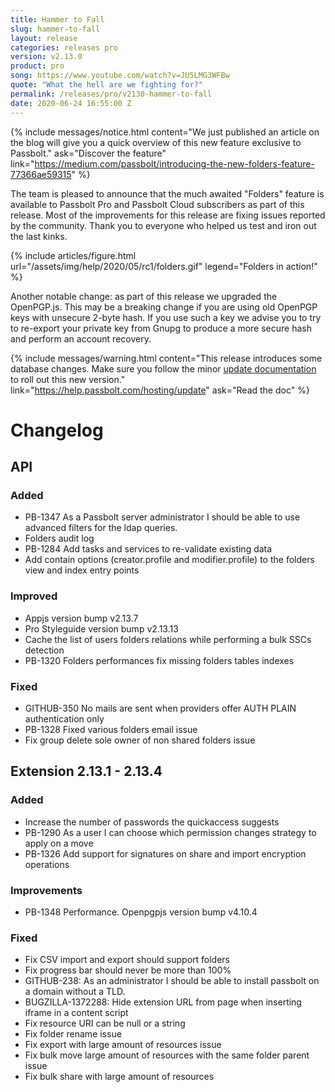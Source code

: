 ```yaml
---
title: Hammer to Fall
slug: hammer-to-fall
layout: release
categories: releases pro
version: v2.13.0
product: pro
song: https://www.youtube.com/watch?v=JU5LMG3WFBw
quote: "What the hell are we fighting for?"
permalink: /releases/pro/v2130-hammer-to-fall
date: 2020-06-24 16:55:00 Z 
---
```

{% include messages/notice.html
    content="We just published an article on the blog will give you a quick overview of this new feature exclusive to Passbolt."
    ask="Discover the feature"
    link="https://medium.com/passbolt/introducing-the-new-folders-feature-77366ae59315"
%}

The team is pleased to announce that the much awaited "Folders" feature is available to Passbolt Pro and Passbolt Cloud
subscribers as part of this release. Most of the improvements for this release are fixing issues reported by the community. 
Thank you to everyone who helped us test and iron out the last kinks.

{% include articles/figure.html
    url="/assets/img/help/2020/05/rc1/folders.gif"
    legend="Folders in action!"
%}

Another notable change: as part of this release we upgraded the OpenPGP.js. This may be a breaking change 
if you are using old OpenPGP keys with unsecure 2-byte hash. If you use such a key we advise you to try to 
re-export your private key from Gnupg to produce a more secure hash and perform an account recovery.

{% include messages/warning.html
    content="This release introduces some database changes. Make sure you follow 
    the minor [update documentation](https://help.passbolt.com/hosting/update) to roll out this new version."
    link="https://help.passbolt.com/hosting/update"
    ask="Read the doc"
%}

# Changelog
## API
### Added
- PB-1347 As a Passbolt server administrator I should be able to use advanced filters for the ldap queries.
- Folders audit log
- PB-1284 Add tasks and services to re-validate existing data
- Add contain options (creator.profile and modifier.profile) to the folders view and index entry points

### Improved
- Appjs version bump v2.13.7
- Pro Styleguide version bump v2.13.13
- Cache the list of users folders relations while performing a bulk SSCs detection
- PB-1320 Folders performances fix missing folders tables indexes

### Fixed
- GITHUB-350 No mails are sent when providers offer AUTH PLAIN authentication only
- PB-1328 Fixed various folders email issue
- Fix group delete sole owner of non shared folders issue

## Extension 2.13.1 - 2.13.4
### Added

- Increase the number of passwords the quickaccess suggests
- PB-1290 As a user I can choose which permission changes strategy to apply on a move
- PB-1326 Add support for signatures on share and import encryption operations

### Improvements
- PB-1348 Performance. Openpgpjs version bump v4.10.4

### Fixed

- Fix CSV import and export should support folders
- Fix progress bar should never be more than 100%
- GITHUB-238: As an administrator I should be able to install passbolt on a domain without a TLD.
- BUGZILLA-1372288: Hide extension URL from page when inserting iframe in a content script
- Fix resource URI can be null or a string
- Fix folder rename issue
- Fix export with large amount of resources issue
- Fix bulk move large amount of resources with the same folder parent issue
- Fix bulk share with large amount of resources

